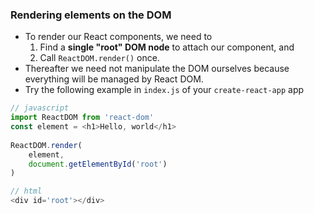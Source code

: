 ### Rendering elements on the DOM

* To render our React components, we need to
  1. Find a **single "root" DOM node** to attach our component, and
  2. Call `ReactDOM.render()` once.
* Thereafter we need not manipulate the DOM ourselves because everything will be managed by React DOM.
* Try the following example in `index.js` of your `create-react-app` app

```javascript
// javascript
import ReactDOM from 'react-dom'
const element = <h1>Hello, world</h1>
      
ReactDOM.render(
    element,
    document.getElementById('root')
)

// html
<div id='root'></div>
```

